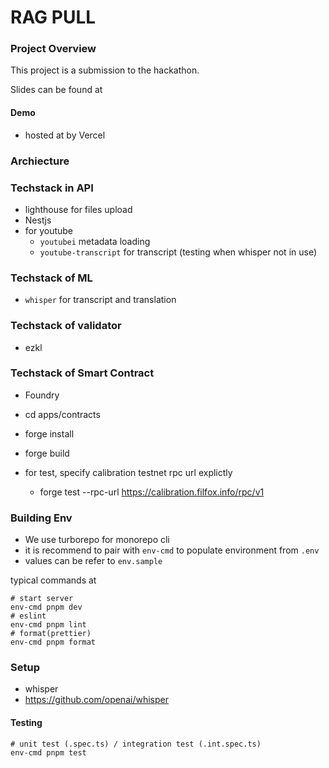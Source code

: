 # RAG PULL

### Project Overview

This project is a submission to the hackathon.

Slides can be found at <TODO>

#### Demo

- hosted at <TODO> by Vercel

### Archiecture

### Techstack in API

- lighthouse for files upload
- Nestjs
- for youtube
  - `youtubei` metadata loading
  - `youtube-transcript` for transcript (testing when whisper not in use)

### Techstack of ML

- `whisper` for transcript and translation

### Techstack of validator

- ezkl

### Techstack of Smart Contract

- Foundry
- cd apps/contracts
- forge install
- forge build

- for test, specify calibration testnet rpc url explictly
  -  forge test --rpc-url https://calibration.filfox.info/rpc/v1

### Building Env

- We use turborepo for monorepo cli
- it is recommend to pair with `env-cmd` to populate environment from `.env`
- values can be refer to `env.sample`

typical commands at

```
# start server
env-cmd pnpm dev
# eslint
env-cmd pnpm lint
# format(prettier)
env-cmd pnpm format
```

### Setup
- whisper
- https://github.com/openai/whisper

#### Testing


```
# unit test (.spec.ts) / integration test (.int.spec.ts)
env-cmd pnpm test

```